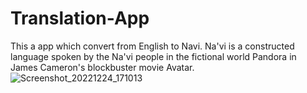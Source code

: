# Translation-App
This a app which convert from English to Navi. Na'vi is a constructed language spoken by the Na'vi people in the fictional world Pandora in James Cameron's blockbuster movie Avatar.
![Screenshot_20221224_171013](https://user-images.githubusercontent.com/117537521/209434356-c5cb1193-acc4-4a1f-98de-47bc7a9d097b.png)

